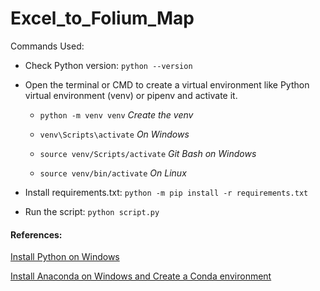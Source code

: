 # Excel_to_Folium_Map

Commands Used:

* Check Python version: `python --version`

* Open the terminal or CMD to create a virtual environment like Python virtual environment (venv) or pipenv and activate it.

    * ``` python -m venv venv ```           *Create the venv*

    * ``` venv\Scripts\activate ```         *On Windows*

    * ``` source venv/Scripts/activate ```  *Git Bash on Windows*

    * ``` source venv/bin/activate ```      *On Linux*

* Install requirements.txt: ``` python -m pip install -r requirements.txt ```

* Run the script: ``` python script.py ```


#### References:

[Install Python on Windows](https://moustafashaaban.github.io/tutorials/General/1-Installing_Python/python/)

[Install Anaconda on Windows and Create a Conda environment](https://moustafashaaban.github.io/tutorials/General/2-Installing_Anaconda/anaconda/)
